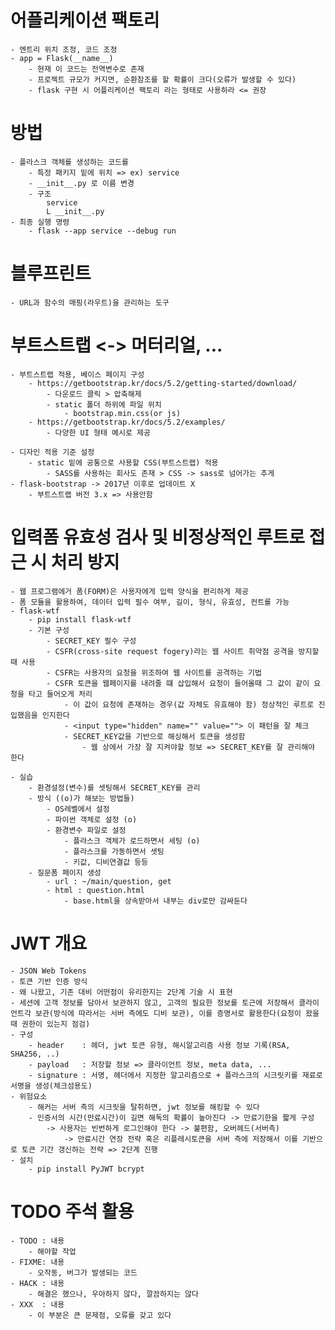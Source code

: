 # 어플리케이션 팩토리
    - 엔트리 위치 조정, 코드 조정
    - app = Flask(__name__)
        - 현재 이 코드는 전역변수로 존재
        - 프로젝트 규모가 커지면, 순환참조를 할 확률이 크다(오류가 발생할 수 있다)
        - flask 구현 시 어플리케이션 팩토리 라는 형태로 사용하라 <= 권장
# 방법
    - 플라스크 객체를 생성하는 코드를
        - 특정 패키지 밑에 위치 => ex) service
        - __init__.py 로 이름 변경
        - 구조
            service
            L __init__.py
    - 최종 실행 명령
        - flask --app service --debug run

# 블루프린트
    - URL과 함수의 매핑(라우트)을 관리하는 도구

# 부트스트랩 <-> 머터리얼, ...
    - 부트스트랩 적용, 베이스 페이지 구성
        - https://getbootstrap.kr/docs/5.2/getting-started/download/
            - 다운로드 클릭 > 압축해제
            - static 폴더 하위에 파일 위치
                - bootstrap.min.css(or js)
        - https://getbootstrap.kr/docs/5.2/examples/
            - 다양한 UI 형태 예시로 제공

    - 디자인 적용 기준 설정
        - static 밑에 공통으로 사용할 CSS(부트스트랩) 적용
            - SASS를 사용하는 회사도 존재 > CSS -> sass로 넘어가는 추게
    - flask-bootstrap -> 2017년 이후로 업데이트 X
        - 부트스트랩 버전 3.x => 사용안함

# 입력폼 유효성 검사 및 비정상적인 루트로 접근 시 처리 방지
    - 웹 프로그램에거 폼(FORM)은 사용자에게 입력 양식을 편리하게 제공
    - 폼 모듈을 활용하여, 데이터 입력 필수 여부, 길이, 형식, 유효성, 컨트롤 가능
    - flask-wtf
        - pip install flask-wtf
        - 기본 구성
            - SECRET_KEY 필수 구성
            - CSFR(cross-site request fogery)라는 웹 사이트 취약점 공격을 방지할 때 사용
            - CSFR는 사용자의 요청을 위조하여 웹 사이트를 공격하는 기법
            - CSFR 토큰을 웹페이지를 내려줄 떄 삽입해서 요청이 들어올때 그 값이 같이 요청을 타고 들어오게 처리
                - 이 값이 요청에 존재하는 경우(값 자체도 유효해야 함) 정상적인 루트로 진입했음을 인지한다
                - <input type="hidden" name="" value=""> 이 패턴을 잘 체크
                - SECRET_KEY값을 기반으로 해싱해서 토큰을 생성함
                    - 웹 상에서 가장 잘 지켜야할 정보 => SECRET_KEY를 잘 관리해야 한다

    - 실습
        - 환경설정(변수)를 셋팅해서 SECRET_KEY를 관리
        - 방식 ((o)가 해보는 방법들)
            - OS레벨에서 설정
            - 파이썬 객체로 설정 (o)
            - 환경변수 파일로 설정
                - 플라스크 객체가 로드하면서 세팅 (o)
                - 플라스크를 가동하면서 셋팅
                - 키값, 디비연결값 등등
        - 질문폼 페이지 생성
            - url : ~/main/question, get
            - html : question.html
                - base.html을 상속받아서 내부는 div로만 감싸둔다


# JWT 개요
    - JSON Web Tokens
    - 토큰 기반 인증 방식
    - 왜 나왔고, 기존 대비 어떤점이 유리한지는 2단계 기술 시 표현
    - 세션에 고객 정보를 담아서 보관하지 않고, 고객의 필요한 정보를 토근에 저장해서 클라이언트각 보관(방식에 따라서는 서버 측에도 디비 보관), 이를 증명서로 활용한다(요청이 왔을 때 권한이 있는지 점검)
    - 구성
        - header    : 헤더, jwt 토큰 유형, 해시알고리즘 사용 정보 기록(RSA, SHA256, ..)
        - payload   : 저장할 정보 => 클라이언트 정보, meta data, ...
        - signature : 서명, 헤더에서 지정한 알고리즘으로 + 플라스크의 시크릿키를 재료로 서명을 생성(체크섬용도)
    - 위험요소
        - 해커는 서버 측의 시크릿을 탈취하면, jwt 정보를 해킹할 수 있다
        - 인증서의 시간(만료시간)이 길면 해독의 확률이 높아진다 -> 만료기한을 짧게 구성
            -> 사용자는 빈번하게 로그인해야 한다 -> 불편함, 오버헤드(서버측)
                -> 만료시간 연장 전략 혹은 리플레시토큰을 서버 측에 저장해서 이를 기반으로 토큰 기간 갱신하는 전략 => 2단계 진행
    - 설치
	    - pip install PyJWT bcrypt      


# TODO 주석 활용
    - TODO : 내용
        - 해야할 작업
    - FIXME: 내용
        - 오작동, 버그가 발생되는 코드
    - HACK : 내용
        - 해결은 했으나, 우아하지 않다, 깔끔하지는 않다
    - XXX  : 내용
        - 이 부분은 큰 문제점, 오류를 갖고 있다